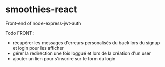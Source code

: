 # smoothies-react
Front-end of node-express-jwt-auth

Todo FRONT : 

- récupérer les messages d'erreurs personalisés du back lors du signup et login pour les afficher
- gérer la redirection une fois loggué et lors de la création d'un user
- ajouter un lien pour s'inscrire sur le form du login



